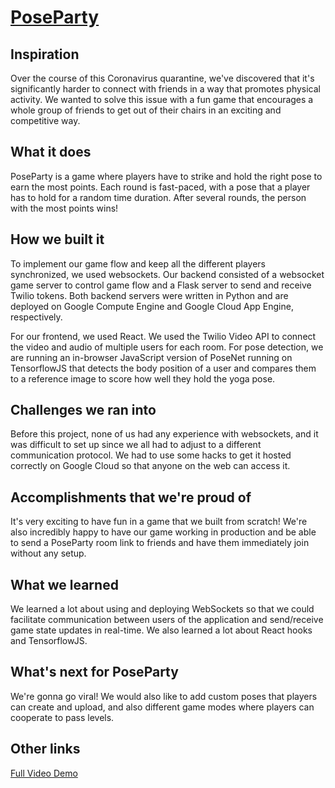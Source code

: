 # [PoseParty](https://poseparty.brian.lol)

## Inspiration

Over the course of this Coronavirus quarantine, we've discovered that it's significantly harder to connect with friends in a way that promotes physical activity. We wanted to solve this issue with a fun game that encourages a whole group of friends to get out of their chairs in an exciting and competitive way.

## What it does

PoseParty is a game where players have to strike and hold the right pose to earn the most points. Each round is fast-paced, with a pose that a player has to hold for a random time duration. After several rounds, the person with the most points wins!

## How we built it

To implement our game flow and keep all the different players synchronized, we used websockets. Our backend consisted of a websocket game server to control game flow and a Flask server to send and receive Twilio tokens. Both backend servers were written in Python and are deployed on Google Compute Engine and Google Cloud App Engine, respectively. 

For our frontend, we used React. We used the Twilio Video API to connect the video and audio of multiple users for each room. For pose detection, we are running an in-browser JavaScript version of PoseNet running on TensorflowJS that detects the body position of a user and compares them to a reference image to score how well they hold the yoga pose.

## Challenges we ran into

Before this project, none of us had any experience with websockets, and it was difficult to set up since we all had to adjust to a different communication protocol. We had to use some hacks to get it hosted correctly on Google Cloud so that anyone on the web can access it.

## Accomplishments that we're proud of

It's very exciting to have fun in a game that we built from scratch! We're also incredibly happy to have our game working in production and be able to send a PoseParty room link to friends and have them immediately join without any setup.

## What we learned

We learned a lot about using and deploying WebSockets so that we could facilitate communication between users of the application and send/receive game state updates in real-time. We also learned a lot about React hooks and TensorflowJS.

## What's next for PoseParty

We're gonna go viral! We would also like to add custom poses that players can create and upload, and also different game modes where players can cooperate to pass levels.

## Other links
[Full Video Demo](https://www.youtube.com/watch?v=1ielsQyZPLU)
